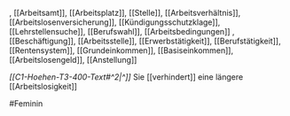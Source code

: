 , [[Arbeitsamt]], [[Arbeitsplatz]], [[Stelle]], [[Arbeitsverhältnis]], [[Arbeitslosenversicherung]], [[Kündigungsschutzklage]], [[Lehrstellensuche]], [[Berufswahl]], [[Arbeitsbedingungen]]
, [[Beschäftigung]], [[Arbeitsstelle]], [[Erwerbstätigkeit]], [[Berufstätigkeit]], [[Rentensystem]], [[Grundeinkommen]], [[Basiseinkommen]], [[Arbeitslosengeld]], [[Anstellung]]

*[[C1-Hoehen-T3-400-Text#^2|^]]* Sie [[verhindert]] eine längere [[Arbeitslosigkeit]]


#Feminin 